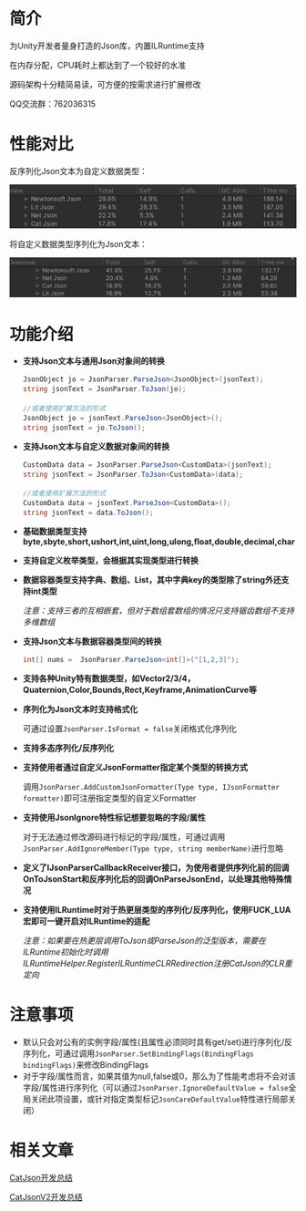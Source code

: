 # 简介
为Unity开发者量身打造的Json库，内置ILRuntime支持

在内存分配，CPU耗时上都达到了一个较好的水准

源码架构十分精简易读，可方便的按需求进行扩展修改

QQ交流群：762036315

# 性能对比

反序列化Json文本为自定义数据类型：

![](https://github.com/CatImmortal/CatJson/raw/main/ImageRes/ParseJsonByType.png)

将自定义数据类型序列化为Json文本：

![](https://github.com/CatImmortal/CatJson/raw/main/ImageRes/ToJsonByType.png)



# 功能介绍

- **支持Json文本与通用Json对象间的转换**

  ```csharp
  JsonObject jo = JsonParser.ParseJson<JsonObject>(jsonText);
  string jsonText = JsonParser.ToJson(jo);
  
  //或者使用扩展方法的形式
  JsonObject jo = jsonText.ParseJson<JsonObject>();
  string jsonText = jo.ToJson();
  ```

- **支持Json文本与自定义数据对象间的转换**

  ```csharp
  CustomData data = JsonParser.ParseJson<CustomData>(jsonText);
  string jsonText = JsonParser.ToJson<CustomData>(data);
  
  //或者使用扩展方法的形式
  CustomData data = jsonText.ParseJson<CustomData>();
  string jsonText = data.ToJson();
  ```

- **基础数据类型支持byte,sbyte,short,ushort,int,uint,long,ulong,float,double,decimal,char**

- **支持自定义枚举类型，会根据其实现类型进行转换**

- **数据容器类型支持字典、数组、List，其中字典key的类型除了string外还支持int类型**

  *注意：支持三者的互相嵌套，但对于数组套数组的情况只支持锯齿数组不支持多维数组*

- **支持Json文本与数据容器类型间的转换**

  ```csharp
  int[] nums =  JsonParser.ParseJson<int[]>("[1,2,3]");
  ```

- **支持各种Unity特有数据类型，如Vector2/3/4，Quaternion,Color,Bounds,Rect,Keyframe,AnimationCurve等**

- **序列化为Json文本时支持格式化**

  可通过设置`JsonParser.IsFormat = false`关闭格式化序列化

- **支持多态序列化/反序列化**

- **支持使用者通过自定义JsonFormatter指定某个类型的转换方式**

  调用`JsonParser.AddCustomJsonFormatter(Type type, IJsonFormatter formatter)`即可注册指定类型的自定义Formatter

- **支持使用JsonIgnore特性标记想要忽略的字段/属性**

  对于无法通过修改源码进行标记的字段/属性，可通过调用`JsonParser.AddIgnoreMember(Type type, string memberName)`进行忽略

- **定义了IJsonParserCallbackReceiver接口，为使用者提供序列化前的回调OnToJsonStart和反序列化后的回调OnParseJsonEnd，以处理其他特殊情况**

- **支持使用ILRuntime时对于热更层类型的序列化/反序列化，使用FUCK_LUA宏即可一键开启对ILRuntime的适配**

  *注意：如果要在热更层调用ToJson或ParseJson的泛型版本，需要在ILRuntime初始化时调用ILRuntimeHelper.RegisterILRuntimeCLRRedirection注册CatJson的CLR重定向*

# 注意事项

- 默认只会对公有的实例字段/属性(且属性必须同时具有get/set)进行序列化/反序列化，可通过调用`JsonParser.SetBindingFlags(BindingFlags bindingFlags)`来修改BindingFlags
- 对于字段/属性而言，如果其值为null,false或0，那么为了性能考虑将不会对该字段/属性进行序列化（可以通过`JsonParser.IgnoreDefaultValue = false`全局关闭此项设置，或针对指定类型标记`JsonCareDefaultValue`特性进行局部关闭）

# 相关文章

[CatJson开发总结](http://cathole.top/2021/12/05/catjson-dev-summary/)

[CatJsonV2开发总结](http://cathole.top/2022/08/17/catjson-v2-dev-summary/)

